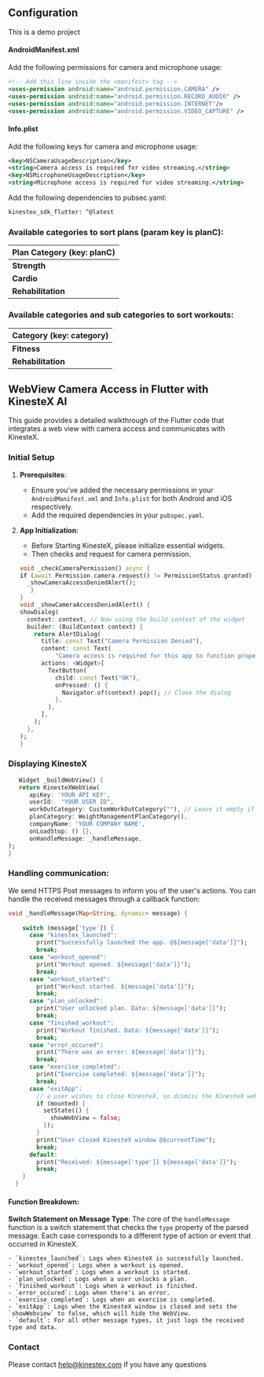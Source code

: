## Configuration

This is a demo project 

#### AndroidManifest.xml

Add the following permissions for camera and microphone usage:

```xml
<!-- Add this line inside the <manifest> tag -->
<uses-permission android:name="android.permission.CAMERA" />
<uses-permission android:name="android.permission.RECORD_AUDIO" />
<uses-permission android:name="android.permission.INTERNET"/>
<uses-permission android:name="android.permission.VIDEO_CAPTURE" />

```

#### Info.plist

Add the following keys for camera and microphone usage:

```xml
<key>NSCameraUsageDescription</key>
<string>Camera access is required for video streaming.</string>
<key>NSMicrophoneUsageDescription</key>
<string>Microphone access is required for video streaming.</string>
```
Add the following dependencies to pubsec.yaml:

```xml
kinestex_sdk_flutter: ^@latest
```

### Available categories to sort plans (param key is planC):

| **Plan Category (key: planC)** | 
| --- | 
| **Strength** | 
| **Cardio** |
| **Rehabilitation** | 


### Available categories and sub categories to sort workouts:

| **Category (key: category)** |
| --- | 
| **Fitness** |
| **Rehabilitation** | 

## WebView Camera Access in Flutter with KinesteX AI

This guide provides a detailed walkthrough of the Flutter code that integrates a web view with camera access and communicates with KinesteX.

### Initial Setup

1. **Prerequisites**:
    - Ensure you've added the necessary permissions in your `AndroidManifest.xml` and `Info.plist` for both Android and iOS respectively.
    - Add the required dependencies in your `pubspec.yaml`.

2. **App Initialization**:
    - Before Starting KinesteX, please initialize essential widgets.
    - Then checks and request for camera permission.
    ```dart
    void _checkCameraPermission() async {
    if (await Permission.camera.request() != PermissionStatus.granted) {
      _showCameraAccessDeniedAlert();
       }
    }
   void _showCameraAccessDeniedAlert() {
    showDialog(
      context: context, // Now using the build context of the widget
      builder: (BuildContext context) {
        return AlertDialog(
          title: const Text("Camera Permission Denied"),
          content: const Text(
              "Camera access is required for this app to function properly."),
          actions: <Widget>[
            TextButton(
              child: const Text("OK"),
              onPressed: () {
                Navigator.of(context).pop(); // Close the dialog
              },
            ),
          ],
        );
      },
    );
   }
    ```


### Displaying KinesteX

   ```dart
      Widget _buildWebView() {
      return KinesteXWebView(
         apiKey: 'YOUR API KEY',
         userId:  "YOUR USER ID",
         workOutCategory: CustomWorkOutCategory(""), // Leave it empty if you want to not show workout categories
         planCategory: WeightManagementPlanCategory(),
         companyName: 'YOUR COMPANY NAME',
         onLoadStop: () {},
         onHandleMessage: _handleMessage,
   );
}
   ```



### Handling communication:

We send HTTPS Post messages to inform you of the user's actions. You can handle the received messages through a callback function:
```dart
void _handleMessage(Map<String, dynamic> message) {
  
    switch (message['type']) {
      case "kinestex_launched":
        print("Successfully launched the app. @${message['data']}");
        break;
      case "workout_opened":
        print("Workout opened. ${message['data']}");
        break;
      case "workout_started":
        print("Workout started. ${message['data']}");
        break;
      case "plan_unlocked":
        print("User unlocked plan. Data: ${message['data']}");
        break;
      case "finished_workout":
        print("Workout finished. Data: ${message['data']}");
        break;
      case "error_occured":
        print("There was an error: ${message['data']}");
        break;
      case "exercise_completed":
        print("Exercise completed: ${message['data']}");
        break;
      case "exitApp":
        // a user wishes to close KinesteX, so dismiss the KinesteX webview to your interface
        if (mounted) {
          setState(() {
            showWebView = false;
          });
        }
        print("User closed KinesteX window @$currentTime");
        break;
      default:
        print("Received: ${message['type']} ${message['data']}");
        break;
    }
  }

```

#### Function Breakdown:

**Switch Statement on Message Type**:
The core of the `handleMessage` function is a switch statement that checks the `type` property of the parsed message. Each case corresponds to a different type of action or event that occurred in KinesteX.

    - `kinestex_launched`: Logs when KinesteX is successfully launched.
    - `workout_opened`: Logs when a workout is opened.
    - `workout_started`: Logs when a workout is started.
    - `plan_unlocked`: Logs when a user unlocks a plan.
    - `finished_workout`: Logs when a workout is finished.
    - `error_occured`: Logs when there's an error.
    - `exercise_completed`: Logs when an exercise is completed.
    - `exitApp`: Logs when the KinesteX window is closed and sets the `showWebview` to false, which will hide the WebView.
    - `default`: For all other message types, it just logs the received type and data.


### Contact
Please contact help@kinestex.com if you have any questions
